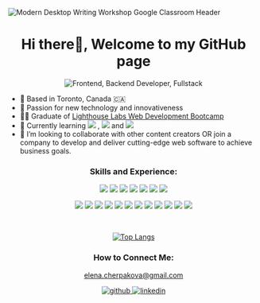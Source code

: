 ![Modern Desktop Writing Workshop Google Classroom Header ](https://user-images.githubusercontent.com/87485026/177423659-3eb4703d-f8c3-4452-98fd-1b8202881452.jpg)


<h1 align="center">Hi there👋, Welcome to my GitHub page</h1>     
 
<p align="center">
  <img src="https://readme-typing-svg.herokuapp.com/?center=true&lines=Frontend+|+Backend;Fullstack+Developer;Learnaholic;" alt="Frontend, Backend Developer, Fullstack" title="Frontend, Backend, Fullstack">
</p>

- 📍 Based in Toronto, Canada 🇨🇦
- 🔭 Passion for new technology and innovativeness 
- 🧑‍🎓 Graduate of <a href="https://www.lighthouselabs.ca/">Lighthouse Labs Web Development Bootcamp</a>
- 🌱 Currently learning <img src='https://img.shields.io/badge/Amazon_AWS-232F3E?&logo=amazon-aws&logoColor=white'>
, <img src='https://img.shields.io/badge/React-20232A?&logo=react&logoColor=61DAFB'>
 and <img src='https://img.shields.io/badge/TypeScript-007ACC?&logo=typescript&logoColor=white'>
- 👯 I’m looking to collaborate with other content creators OR join a company to develop and deliver cutting-edge web software to achieve business goals.


<h3 align="center">Skills and Experience:</h3>
<div align="center">
<img src='https://camo.githubusercontent.com/7c61cf24e35e3840a10b91b8510a5b02eb188d5e0f255db135ca6dca9d7e26df/68747470733a2f2f696d672e736869656c64732e696f2f62616467652f48544d4c2d4533344632363f6c6f676f3d68746d6c35266c6f676f436f6c6f723d7768697465267374796c653d666c6174'> <img src='https://camo.githubusercontent.com/ce6baf5ffef52faec6917ad2a2fa7e3c11252b891a16b419019b30b7ebfeefe0/68747470733a2f2f696d672e736869656c64732e696f2f62616467652f4353532d3135373242363f6c6f676f3d63737333266c6f676f436f6c6f723d7768697465267374796c653d666c6174'> <img  src='https://camo.githubusercontent.com/95c53512a0dd670c67bd414eab6a44bd63531907d1c1ac50bc9214be44896e4a/68747470733a2f2f696d672e736869656c64732e696f2f62616467652f426f6f7473747261702d3739353242333f6c6f676f3d626f6f747374726170266c6f676f436f6c6f723d7768697465267374796c653d666c6174'>
<img src='https://img.shields.io/badge/-Sass-CC6699?logo=sass&logoColor=white'> <img src='https://camo.githubusercontent.com/88bc7ef2e79a698a55b02b2bc222ea72279f587373920146759027cb72618189/68747470733a2f2f696d672e736869656c64732e696f2f62616467652f4a6176615363726970742d4637444631453f6c6f676f3d6a617661736372697074266c6f676f436f6c6f723d7768697465267374796c653d666c6174'> 
<img src='https://img.shields.io/badge/React-20232A?&logo=react&logoColor=61DAFB'>
<img src='https://img.shields.io/badge/Material--UI-0081CB?&logo=material-ui&logoColor=white'>

<img src='https://img.shields.io/badge/-JQuery-0769AD?logo=jquery&logoColor=white'> <img src='https://camo.githubusercontent.com/3cbc45bbfdb10192161a85a5e0bdc28a7e63161317ece63f93ad3449f1702d79/68747470733a2f2f696d672e736869656c64732e696f2f62616467652f53514c6974652d3030334235373f6c6f676f3d73716c697465266c6f676f436f6c6f723d7768697465267374796c653d666c6174'> <img src='https://camo.githubusercontent.com/0480df7a6d3be4fa98071c6088410798e79ea5e634355dfb1d5bd3b336e3757d/68747470733a2f2f696d672e736869656c64732e696f2f62616467652f506f737467726553514c2d3431363945313f6c6f676f3d706f737467726573716c266c6f676f436f6c6f723d7768697465267374796c653d666c6174'> <img src='https://camo.githubusercontent.com/271893d0ffe1f8ea477f09bdc051013e49dd1f470d8a46f71b18fd432e918b49/68747470733a2f2f696d672e736869656c64732e696f2f62616467652f527562792d4343333432443f6c6f676f3d72756279266c6f676f436f6c6f723d7768697465267374796c653d666c6174'> <img src='https://camo.githubusercontent.com/b81c33e73a133c6b66ec654ad95d6191613a6a2b8928033bfe824aa516471d4c/68747470733a2f2f696d672e736869656c64732e696f2f62616467652f52756279206f6e205261696c732d4343303030303f6c6f676f3d727562792d6f6e2d7261696c73266c6f676f436f6c6f723d7768697465267374796c653d666c6174'>
<img src='https://img.shields.io/badge/-NodeJs-339933?logo=nodedotjs&logoColor=white'>
<img src='https://img.shields.io/badge/-Express-000000?logo=express&logoColor=white'>
<img src='https://img.shields.io/badge/-Cypress-17202C?logo=cypress&logoColor=white'>
<img src='https://img.shields.io/badge/MongoDB-4EA94B?logo=mongodb&logoColor=white'>
<img src='https://img.shields.io/badge/Heroku-430098?logo=heroku&logoColor=white'>
<img src='https://img.shields.io/badge/Amazon_AWS-232F3E?&logo=amazon-aws&logoColor=white'>
<a href="https://glitch.com/@elena.cherpakova" target="_blank"/><img src='https://img.shields.io/badge/Glitch-2800ff?&logo=glitch&logoColor=white'>

</div>

<br>

<div align="center">

[![Top Langs](https://github-readme-stats.vercel.app/api/top-langs/?username=ElenaCherpakova&&layout=compact&theme=dark)](https://github.com/ElenaCherpakova/github-readme-stats)

</div>

<h3 align="center">How to Connect Me:</h3>

<div align="center">

elena.cherpakova@gmail.com

<a href="https://github.com/ElenaCherpakova" target="_blank">
<img src=https://img.shields.io/badge/github-%2324292e.svg?&style=for-the-badge&logo=github&logoColor=white alt=github />
</a>
<a href="https://www.linkedin.com/in/elena-cherpakova/" target="_blank">
<img src=https://img.shields.io/badge/linkedin-%231E77B5.svg?&style=for-the-badge&logo=linkedin&logoColor=white alt=linkedin  />
</a>  
</div>



